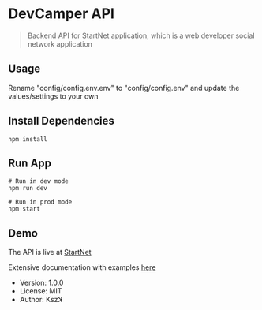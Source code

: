# DevCamper API

> Backend API for StartNet application, which is a web developer social network application

## Usage

Rename "config/config.env.env" to "config/config.env" and update the values/settings to your own

## Install Dependencies

```
npm install
```

## Run App

```
# Run in dev mode
npm run dev

# Run in prod mode
npm start
```

## Demo

The API is live at [StartNet](https://start-net.herokuapp.com)

Extensive documentation with examples [here](https://start-net.herokuapp.com/index.html)

- Version: 1.0.0
- License: MIT
- Author: Kszꓘ
